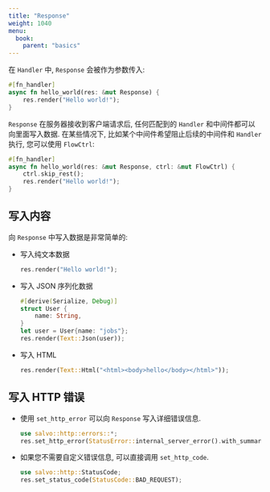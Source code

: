 ```yaml
---
title: "Response"
weight: 1040
menu:
  book:
    parent: "basics"
---
```


在 ```Handler``` 中, ```Response``` 会被作为参数传入:

```rust
#[fn_handler]
async fn hello_world(res: &mut Response) {
    res.render("Hello world!");
}
```

```Response``` 在服务器接收到客户端请求后, 任何匹配到的 ```Handler``` 和中间件都可以向里面写入数据. 在某些情况下, 比如某个中间件希望阻止后续的中间件和 ```Handler``` 执行, 您可以使用 ```FlowCtrl```:

```rust
#[fn_handler]
async fn hello_world(res: &mut Response, ctrl: &mut FlowCtrl) {
    ctrl.skip_rest();
    res.render("Hello world!");
}
```

## 写入内容

向 ```Response``` 中写入数据是非常简单的:

- 写入纯文本数据

    ```rust
    res.render("Hello world!");
    ``` 

- 写入 JSON 序列化数据
    
    ```rust
    #[derive(Serialize, Debug)]
    struct User {
        name: String,
    }
    let user = User{name: "jobs"};
    res.render(Text::Json(user));
    ```

- 写入 HTML
    
    ```rust
    res.render(Text::Html("<html><body>hello</body></html>"));
    ```

## 写入 HTTP 错误


- 使用 ```set_http_error``` 可以向 ```Response``` 写入详细错误信息.

    ```rust
    use salvo::http::errors::*;
    res.set_http_error(StatusError::internal_server_error().with_summary("error when serialize object to json"))
    ```

- 如果您不需要自定义错误信息, 可以直接调用 ```set_http_code```.

    ```rust
    use salvo::http::StatusCode;
    res.set_status_code(StatusCode::BAD_REQUEST);
    ```